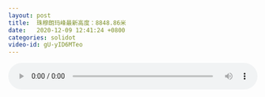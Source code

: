 ```yaml
---
layout: post
title:  珠穆朗玛峰最新高度：8848.86米
date:   2020-12-09 12:41:24 +0800
categories: solidot
video-id: gU-yID6MTeo
---
```


<audio src="/assets/0ebeece10dbc0f9fefef176d0e6cd94f.mp3" style="width: 100%;" controls></audio>

